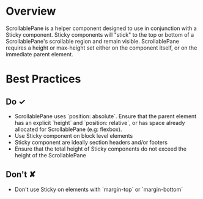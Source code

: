 # Overview
ScrollablePane is a helper component designed to use in conjunction with a Sticky component.  Sticky components will &quot;stick&quot; to the top or bottom of a ScrollablePane&#39;s scrollable region and remain visible.  ScrollablePane requires a height or max-height set either on the component itself, or on the immediate parent element.

# Best Practices

## Do &#10003;
- ScrollablePane uses &#x60;position: absolute&#x60;.  Ensure that the parent element has an explicit &#x60;height&#x60; and &#x60;position: relative&#x60;, or has space already allocated for ScrollablePane (e.g: flexbox).
- Use Sticky component on block level elements
- Sticky component are ideally section headers and&#x2F;or footers
- Ensure that the total height of Sticky components do not exceed the height of the ScrollablePane

## Don't &#10008;
- Don&#39;t use Sticky on elements with &#x60;margin-top&#x60; or &#x60;margin-bottom&#x60;